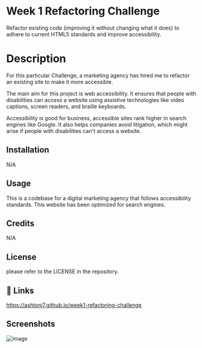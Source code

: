 # Week 1 Refactoring Challenge

Refactor existing code (improving it without changing what it does) to adhere to current HTML5 standards and improve accessibility.

# Description

For this particular Challenge, a marketing agency has hired me to refactor an existing site to make it more accessible. 

The main aim for this project is web accessibility. It ensures that people with disabilities can access a website using assistive technologies like video captions, screen readers, and braille keyboards. 

Accessibility is good for business, accessible sites rank higher in search engines like Google. It also helps companies avoid litigation, which might arise if people with disabilities can't access a website.

## Installation

N/A

## Usage

This is a codebase for a digital marketing agency that follows accessibility standards. This website  has been optimized for search engines.

## Credits

N/A

## License

please refer to the LICENSE in the repository.


## 🔗 Links
https://ashtonj7.github.io/week1-refactoring-challenge

## Screenshots

![image](https://user-images.githubusercontent.com/62944042/229374845-69d3540f-77d4-4670-a7f1-bc1f005a184e.png)

